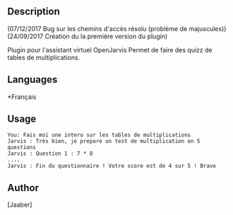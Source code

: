 ## Description
(07/12/2017 Bug sur les chemins d'accès résolu (problème de majuscules)) <br>
(24/09/2017 Création du la première version du plugin)


Plugin pour l'assistant virtuel OpenJarvis
Permet de faire des quizz de tables de multiplications.

## Languages

*Français

## Usage 
```
You: Fais moi une intero sur les tables de multiplications
Jarvis : Très bien, je prepare un test de multiplication en 5 questions
Jarvis : Question 1 : 7 * 8
....
Jarvis : Fin du questionnaire ! Votre score est de 4 sur 5 ! Bravo
```

## Author
[Jaaber] 

